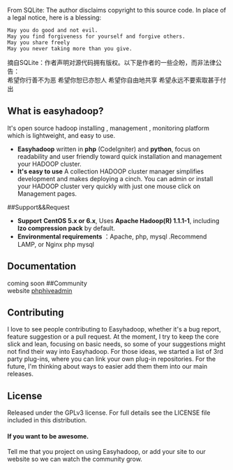 From SQLite: The author disclaims copyright to this source code. In place of a legal notice, here is a blessing:

	May you do good and not evil.
	May you find forgiveness for yourself and forgive others.
	May you share freely
	May you never taking more than you give.
	
摘自SQLite：作者声明对源代码拥有版权。以下是作者的一些企盼，而非法律公告：        
	希望你行善不为恶
	希望你恕已亦恕人
	希望你自由地共享
	希望永远不要索取甚于付出

## What is easyhadoop?

It's open source hadoop installing , management , monitoring platform 
which is lightweight, and easy to use.

* **Easyhadoop** written in  **php** (CodeIgniter) and **python**,  focus on readability and user friendly toward quick installation and management your HADOOP cluster.
* **It's easy to use** A collection HADOOP cluster manager simplifies development and makes deploying a cinch. You can admin
or install your HADOOP cluster very quickly with just one mouse click on Management pages.

##Support&&Request
* **Support** **CentOS 5.x or 6.x**, Uses **Apache Hadoop(R) 1.1.1-1**, including **lzo compression pack** by default.  
* **Environmental requirements** ：Apache, php, mysql .Recommend LAMP, or Nginx php mysql


## Documentation

coming soon
##Community  
website [phphiveadmin](http://www.phphiveadmin.net/)
## Contributing

I love to see people contributing to Easyhadoop, whether it's a bug report, feature suggestion or a pull request. At the moment, I try to keep the core slick and lean, focusing on basic  needs, so some of your suggestions might not find their way into Easyhadoop. For those ideas, we started a list of 3rd party plug-ins, where you can link your own plug-in repositories. For the future, I'm thinking about ways to easier add them them into our main releases.

## License
Released under the GPLv3 license. 
For full details see the LICENSE file included in this distribution.

#### If you want to be awesome.

Tell me that you project on using Easyhadoop, or add your site to our website so we can watch the community grow.
